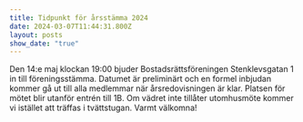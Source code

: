 ```yaml
---
title: Tidpunkt för årsstämma 2024
date: 2024-03-07T11:44:31.800Z
layout: posts
show_date: "true"
---
```

Den 14:e maj klockan 19:00 bjuder Bostadsrättsföreningen Stenklevsgatan 1 in till föreningsstämma. Datumet är preliminärt och en formel inbjudan kommer gå ut till alla medlemmar när årsredovisningen är klar. Platsen för mötet blir utanför entrén till 1B. Om vädret inte tillåter utomhusmöte kommer vi istället att träffas i tvättstugan. Varmt välkomna!